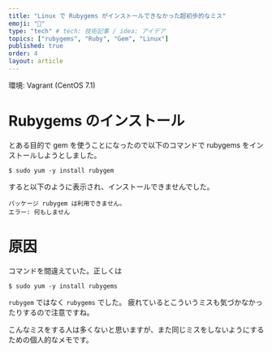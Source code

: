 ```yaml
---
title: "Linux で Rubygems がインストールできなかった超初歩的なミス"
emoji: "🙌"
type: "tech" # tech: 技術記事 / idea: アイデア
topics: ["rubygems", "Ruby", "Gem", "Linux"]
published: true
order: 4
layout: article
---
```


環境: Vagrant (CentOS 7.1)

# Rubygems のインストール
とある目的で gem を使うことになったので以下のコマンドで rubygems をインストールしようとしました。

`$ sudo yum -y install rubygem`

すると以下のように表示され、インストールできませんでした。

```
パッケージ rubygem は利用できません。
エラー: 何もしません
```

# 原因
コマンドを間違えていた。正しくは

`$ sudo yum -y install rubygems`

`rubygem` ではなく `rubygems` でした。
疲れているとこういうミスも気づかなかったりするので注意ですね。

こんなミスをする人は多くないと思いますが、また同じミスをしないようにするための個人的なメモです。
